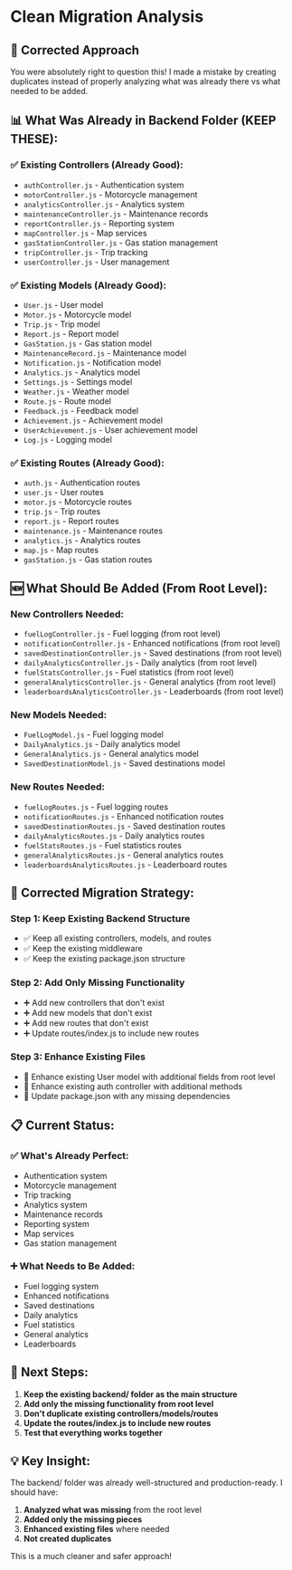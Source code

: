 # Clean Migration Analysis

## 🎯 **Corrected Approach**

You were absolutely right to question this! I made a mistake by creating duplicates instead of properly analyzing what was already there vs what needed to be added.

## 📊 **What Was Already in Backend Folder (KEEP THESE):**

### ✅ **Existing Controllers (Already Good):**
- `authController.js` - Authentication system
- `motorController.js` - Motorcycle management  
- `analyticsController.js` - Analytics system
- `maintenanceController.js` - Maintenance records
- `reportController.js` - Reporting system
- `mapController.js` - Map services
- `gasStationController.js` - Gas station management
- `tripController.js` - Trip tracking
- `userController.js` - User management

### ✅ **Existing Models (Already Good):**
- `User.js` - User model
- `Motor.js` - Motorcycle model
- `Trip.js` - Trip model
- `Report.js` - Report model
- `GasStation.js` - Gas station model
- `MaintenanceRecord.js` - Maintenance model
- `Notification.js` - Notification model
- `Analytics.js` - Analytics model
- `Settings.js` - Settings model
- `Weather.js` - Weather model
- `Route.js` - Route model
- `Feedback.js` - Feedback model
- `Achievement.js` - Achievement model
- `UserAchievement.js` - User achievement model
- `Log.js` - Logging model

### ✅ **Existing Routes (Already Good):**
- `auth.js` - Authentication routes
- `user.js` - User routes
- `motor.js` - Motorcycle routes
- `trip.js` - Trip routes
- `report.js` - Report routes
- `maintenance.js` - Maintenance routes
- `analytics.js` - Analytics routes
- `map.js` - Map routes
- `gasStation.js` - Gas station routes

## 🆕 **What Should Be Added (From Root Level):**

### **New Controllers Needed:**
- `fuelLogController.js` - Fuel logging (from root level)
- `notificationController.js` - Enhanced notifications (from root level)
- `savedDestinationController.js` - Saved destinations (from root level)
- `dailyAnalyticsController.js` - Daily analytics (from root level)
- `fuelStatsController.js` - Fuel statistics (from root level)
- `generalAnalyticsController.js` - General analytics (from root level)
- `leaderboardsAnalyticsController.js` - Leaderboards (from root level)

### **New Models Needed:**
- `FuelLogModel.js` - Fuel logging model
- `DailyAnalytics.js` - Daily analytics model
- `GeneralAnalytics.js` - General analytics model
- `SavedDestinationModel.js` - Saved destinations model

### **New Routes Needed:**
- `fuelLogRoutes.js` - Fuel logging routes
- `notificationRoutes.js` - Enhanced notification routes
- `savedDestinationRoutes.js` - Saved destination routes
- `dailyAnalyticsRoutes.js` - Daily analytics routes
- `fuelStatsRoutes.js` - Fuel statistics routes
- `generalAnalyticsRoutes.js` - General analytics routes
- `leaderboardsAnalyticsRoutes.js` - Leaderboard routes

## 🔧 **Corrected Migration Strategy:**

### **Step 1: Keep Existing Backend Structure**
- ✅ Keep all existing controllers, models, and routes
- ✅ Keep the existing middleware
- ✅ Keep the existing package.json structure

### **Step 2: Add Only Missing Functionality**
- ➕ Add new controllers that don't exist
- ➕ Add new models that don't exist  
- ➕ Add new routes that don't exist
- ➕ Update routes/index.js to include new routes

### **Step 3: Enhance Existing Files**
- 🔄 Enhance existing User model with additional fields from root level
- 🔄 Enhance existing auth controller with additional methods
- 🔄 Update package.json with any missing dependencies

## 📋 **Current Status:**

### ✅ **What's Already Perfect:**
- Authentication system
- Motorcycle management
- Trip tracking
- Analytics system
- Maintenance records
- Reporting system
- Map services
- Gas station management

### ➕ **What Needs to Be Added:**
- Fuel logging system
- Enhanced notifications
- Saved destinations
- Daily analytics
- Fuel statistics
- General analytics
- Leaderboards

## 🎯 **Next Steps:**

1. **Keep the existing backend/ folder as the main structure**
2. **Add only the missing functionality from root level**
3. **Don't duplicate existing controllers/models/routes**
4. **Update the routes/index.js to include new routes**
5. **Test that everything works together**

## 💡 **Key Insight:**

The backend/ folder was already well-structured and production-ready. I should have:
1. **Analyzed what was missing** from the root level
2. **Added only the missing pieces**
3. **Enhanced existing files** where needed
4. **Not created duplicates**

This is a much cleaner and safer approach!
